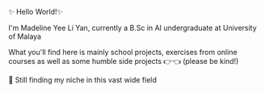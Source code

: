 ✨ Hello World!✨

I'm Madeline Yee Li Yan, currently a B.Sc in AI undergraduate at University of Malaya

What you'll find here is  mainly school projects, exercises from online courses as well as some humble side projects 👉👈 (please be kind!)

💬 Still finding my niche in this vast wide field 

<!--
**madelineyee/madelineyee** is a ✨ _special_ ✨ repository because its `README.md` (this file) appears on your GitHub profile.

Here are some ideas to get you started:

- 🔭 I’m currently working on ...
- 🌱 I’m currently learning ...
- 👯 I’m looking to collaborate on ...
- 🤔 I’m looking for help with ...
- 💬 Ask me about ...
- 📫 How to reach me: ...
- 😄 Pronouns: ...
- ⚡ Fun fact: ...
-->
